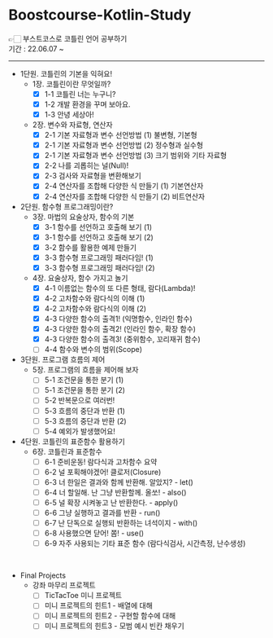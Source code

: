 # Boostcourse-Kotlin-Study
👉🏻 부스트코스로 코틀린 언어 공부하기  
기간 : 22.06.07 ~

---

- 1단원. 코틀린의 기본을 익혀요!
  - 1장. 코틀린이란 무엇일까?  
    - [x] 1-1 코틀린 너는 누구니?
    - [x] 1-2 개발 환경을 꾸며 보아요.
    - [x] 1-3 안녕 세상아!
  - 2장. 변수와 자료형, 연산자
    - [x] 2-1 기본 자료형과 변수 선언방법 (1) 불변형, 기본형
    - [x] 2-1 기본 자료형과 변수 선언방법 (2) 정수형과 실수형
    - [x] 2-1 기본 자료형과 변수 선언방법 (3) 크기 범위와 기타 자료형
    - [x] 2-2 나를 괴롭히는 널(Null)!
    - [x] 2-3 검사와 자료형을 변환해보기
    - [x] 2-4 연산자를 조합해 다양한 식 만들기 (1) 기본연산자
    - [x] 2-4 연산자를 조합해 다양한 식 만들기 (2) 비트연산자
- 2단원. 함수형 프로그래밍이란?
  - 3장. 마법의 요술상자, 함수의 기본
    - [x] 3-1 함수를 선언하고 호출해 보기 (1)
    - [x] 3-1 함수를 선언하고 호출해 보기 (2)
    - [x] 3-2 함수를 활용한 예제 만들기
    - [x] 3-3 함수형 프로그래밍 패러다임! (1)
    - [x] 3-3 함수형 프로그래밍 패러다임! (2)
  - 4장. 요술상자, 함수 가지고 놀기
    - [x] 4-1 이름없는 함수의 또 다른 형태, 람다(Lambda)!
    - [x] 4-2 고차함수와 람다식의 이해 (1)
    - [x] 4-2 고차함수와 람다식의 이해 (2)
    - [x] 4-3 다양한 함수의 출격1! (익명함수, 인라인 함수)
    - [x] 4-3 다양한 함수의 출격2! (인라인 함수, 확장 함수)
    - [x] 4-3 다양한 함수의 출격3! (중위함수, 꼬리재귀 함수)
    - [ ] 4-4 함수와 변수의 범위(Scope)
- 3단원. 프로그램 흐름의 제어
  - 5장. 프로그램의 흐름을 제어해 보자
    - [ ] 5-1 조건문을 통한 분기 (1)
    - [ ] 5-1 조건문을 통한 분기 (2)
    - [ ] 5-2 반복문으로 여러번!
    - [ ] 5-3 흐름의 중단과 반환 (1)
    - [ ] 5-3 흐름의 중단과 반환 (2)
    - [ ] 5-4 예외가 발생했어요!
- 4단원. 코틀린의 표준함수 활용하기
  - 6장. 코틀린과 표준함수
    - [ ] 6-1 준비운동! 람다식과 고차함수 요약
    - [ ] 6-2 널 포획해야겠어! 클로저(Closure)
    - [ ] 6-3 너 한일은 결과와 함께 반환해. 알았지? - let()
    - [ ] 6-4 너 할일해. 난 그냥 반환할께. 올쏘! - also()
    - [ ] 6-5 널 확장 시켜놓고 난 반환한다. - apply()
    - [ ] 6-6 그냥 실행하고 결과를 반환 - run()
    - [ ] 6-7 난 단독으로 실행되 반환하는 녀석이지 - with()
    - [ ] 6-8 사용했으면 닫어! 쫌! - use()
    - [ ] 6-9 자주 사용되는 기타 표준 함수 (람다식검사, 시간측정, 난수생성)

<br/>

- Final Projects
  - 강좌 마무리 프로젝트
    - [ ] TicTacToe 미니 프로젝트
    - [ ] 미니 프로젝트의 힌트1 - 배열에 대해
    - [ ] 미니 프로젝트의 힌트2 - 구현할 함수에 대해
    - [ ] 미니 프로젝트의 힌트3 - 모범 예시 빈칸 채우기
